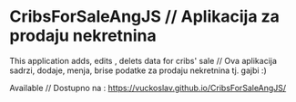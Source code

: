 # CribsForSaleAngJS  //  Aplikacija za prodaju nekretnina

This application adds, edits , delets data for cribs' sale  //   Ova aplikacija sadrzi, dodaje, menja, brise podatke za prodaju nekretnina tj. gajbi :)

Available  // Dostupno na :   https://vuckoslav.github.io/CribsForSaleAngJS/
